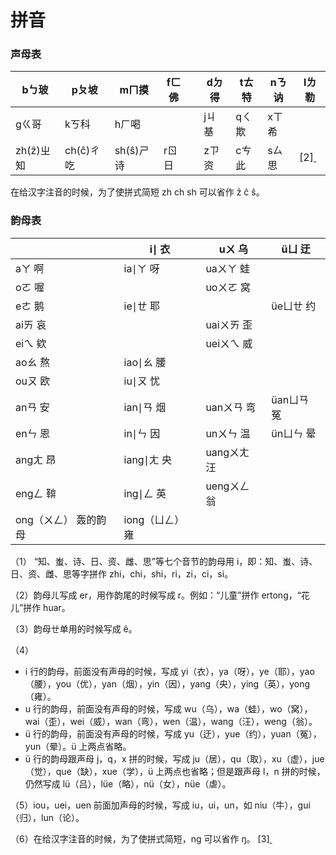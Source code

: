 # 拼音

### 声母表

| bㄅ玻     | pㄆ坡     | mㄇ摸     | fㄈ佛  |      | dㄉ得  | tㄊ特  | nㄋ讷  | lㄌ勒               |
| ------- | ------- | ------- | ---- | ---- | ---- | ---- | ---- | ----------------- |
| ɡㄍ哥     | kㄎ科     | hㄏ喝     |      |      | jㄐ基  | qㄑ欺  | xㄒ希  |                   |
| zh(ẑ)ㄓ知 | ch(ĉ)ㄔ吃 | sh(ŝ)ㄕ诗 | rㄖ日  |      | zㄗ资  | cㄘ此  | sㄙ思  | [2][ ](undefined) |

在给汉字注音的时候，为了使拼式简短 zh ch sh 可以省作 ẑ ĉ ŝ。

### 韵母表

|              | i∣ 衣       | uㄨ 乌     | üㄩ 迂    |
| ------------ | ---------- | -------- | ------- |
| aㄚ 啊         | ia∣ㄚ 呀     | uaㄨㄚ 蛙   |         |
| oㄛ 喔         |            | uoㄨㄛ 窝   |         |
| eㄜ 鹅         | ie∣ㄝ 耶     |          | üeㄩㄝ 约  |
| aiㄞ 哀        |            | uaiㄨㄞ 歪  |         |
| eiㄟ 欸        |            | ueiㄨㄟ 威  |         |
| aoㄠ 熬        | iao∣ㄠ 腰    |          |         |
| ouㄡ 欧        | iu∣ㄡ 忧     |          |         |
| anㄢ 安        | ian∣ㄢ 烟    | uanㄨㄢ 弯  | üanㄩㄢ 冤 |
| enㄣ 恩        | in∣ㄣ 因     | unㄨㄣ 温   | ünㄩㄣ 晕  |
| angㄤ 昂       | iang∣ㄤ 央   | uangㄨㄤ 汪 |         |
| engㄥ 鞥       | ing∣ㄥ 英    | uengㄨㄥ 翁 |         |
| ong（ㄨㄥ） 轰的韵母 | iong（ㄩㄥ） 雍 |          |         |

（1） “知、蚩、诗、日、资、雌、思”等七个音节的韵母用 i，即：知、蚩、诗、日、资、雌、思等字拼作 zhi，chi，shi，ri，zi，ci，si。

（2）韵母ㄦ写成 er，用作韵尾的时候写成 r。例如：“儿童”拼作 ertong，“花儿”拼作 huar。

（3）韵母ㄝ单用的时候写成 ê。

（4）

- i 行的韵母，前面没有声母的时候，写成 yi（衣），ya（呀），ye（耶），yao（腰），you（优），yan（烟），yin（因），yang（央），ying（英），yong（雍）。
- u 行的韵母，前面没有声母的时候，写成 wu（乌），wa（蛙），wo（窝），wai（歪），wei（威），wan（弯），wen（温），wang（汪），weng（翁）。
- ü 行的韵母，前面没有声母的时候，写成 yu（迂），yue（约），yuan（冤），yun（晕）。ü 上两点省略。
- ü 行的韵母跟声母 j，q，x 拼的时候，写成 ju（居），qu（取），xu（虚），jue（觉），que（缺），xue（学），ü 上两点也省略；但是跟声母 l，n 拼的时候，仍然写成 lü（吕），lüe（略），nü（女），nüe（虐）。

（5）iou，uei，uen 前面加声母的时候，写成 iu，ui，un，如 niu（牛），gui（归），lun（论）。

（6）在给汉字注音的时候，为了使拼式简短，ng 可以省作 ŋ。 [3][ ](undefined)